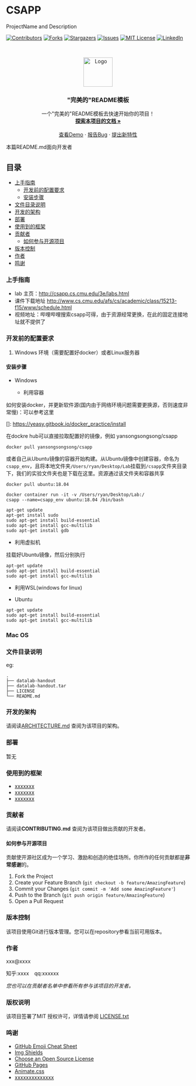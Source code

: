 
# CSAPP

ProjectName and Description

<!-- PROJECT SHIELDS -->

[![Contributors][contributors-shield]][contributors-url]
[![Forks][forks-shield]][forks-url]
[![Stargazers][stars-shield]][stars-url]
[![Issues][issues-shield]][issues-url]
[![MIT License][license-shield]][license-url]
[![LinkedIn][linkedin-shield]][linkedin-url]

<!-- PROJECT LOGO -->
<br />

<p align="center">
  <a href="https://github.com/fengxiaohu/CSAPP/CSAPP/">
    <img src="images/logo.png" alt="Logo" width="80" height="80">
  </a>

  <h3 align="center">"完美的"README模板</h3>
  <p align="center">
    一个"完美的"README模板去快速开始你的项目！
    <br />
    <a href="https://github.com/fengxiaohu/CSAPP/CSAPP"><strong>探索本项目的文档 »</strong></a>
    <br />
    <br />
    <a href="https://github.com/fengxiaohu/CSAPP/CSAPP">查看Demo</a>
    ·
    <a href="https://github.com/fengxiaohu/CSAPP/CSAPP/issues">报告Bug</a>
    ·
    <a href="https://github.com/fengxiaohu/CSAPP/CSAPP/issues">提出新特性</a>
  </p>

</p>


 本篇README.md面向开发者
 
## 目录

- [上手指南](#上手指南)
  - [开发前的配置要求](#开发前的配置要求)
  - [安装步骤](#安装步骤)
- [文件目录说明](#文件目录说明)
- [开发的架构](#开发的架构)
- [部署](#部署)
- [使用到的框架](#使用到的框架)
- [贡献者](#贡献者)
  - [如何参与开源项目](#如何参与开源项目)
- [版本控制](#版本控制)
- [作者](#作者)
- [鸣谢](#鸣谢)

### 上手指南

- lab 主页：http://csapp.cs.cmu.edu/3e/labs.html
- 课件下载地址 http://www.cs.cmu.edu/afs/cs/academic/class/15213-f15/www/schedule.html
- 视频地址：哔哩哔哩搜索csapp可得，由于资源经常更换，在此的固定连接地址就不提供了



### 开发前的配置要求

1. Windows 环境（需要配置好docker）或者Linux服务器

#### **安装步骤**
- Windows

  - 利用容器

如何安装docker，并更新软件源(国内由于网络环境问题需要更换源，否则速度非常慢)：可以参考这里 

[]: https://yeasy.gitbook.io/docker_practice/install

在dockre hub可以直接拉取配置好的镜像，例如 yansongsongsong/csapp

```
docker pull yansongsongsong/csapp
```

或者自己从Ubuntu镜像的容器开始构建。从Ubuntu镜像中创建容器，命名为`csapp_env`，且将本地文件夹`/Users/ryan/Desktop/Lab`挂载到`/csapp`文件夹目录下，我们的实验文件夹也是下载在这里。资源通过该文件夹和容器共享

```shell
docker pull ubuntu:18.04
```

```shell
docker container run -it -v /Users/ryan/Desktop/Lab:/
csapp --name=csapp_env ubuntu:18.04 /bin/bash
```

```shell
apt-get update
apt-get install sudo
sudo apt-get install build-essential
sudo apt-get install gcc-multilib
sudo apt-get install gdb
```

- 利用虚拟机

挂载好Ubuntu镜像，然后分别执行

```shell
apt-get update
sudo apt-get install build-essential
sudo apt-get install gcc-multilib
```



- 利用WSL(windows for linux)


- Ubuntu

```
apt-get update
sudo apt-get install build-essential
sudo apt-get install gcc-multilib
```



### Mac OS


### 


### 文件目录说明
eg:

```
.
├── datalab-handout
├── datalab-handout.tar
├── LICENSE
└── README.md

```





### 开发的架构 

请阅读[ARCHITECTURE.md](https://github.com/fengxiaohu/CSAPP/CSAPP/blob/master/ARCHITECTURE.md) 查阅为该项目的架构。

### 部署

暂无

### 使用到的框架

- [xxxxxxx](https://getbootstrap.com)
- [xxxxxxx](https://jquery.com)
- [xxxxxxx](https://laravel.com)

### 贡献者

请阅读**CONTRIBUTING.md** 查阅为该项目做出贡献的开发者。

#### 如何参与开源项目

贡献使开源社区成为一个学习、激励和创造的绝佳场所。你所作的任何贡献都是**非常感谢**的。


1. Fork the Project
2. Create your Feature Branch (`git checkout -b feature/AmazingFeature`)
3. Commit your Changes (`git commit -m 'Add some AmazingFeature'`)
4. Push to the Branch (`git push origin feature/AmazingFeature`)
5. Open a Pull Request



### 版本控制

该项目使用Git进行版本管理。您可以在repository参看当前可用版本。

### 作者

xxx@xxxx

知乎:xxxx  &ensp; qq:xxxxxx    

 *您也可以在贡献者名单中参看所有参与该项目的开发者。*

### 版权说明

该项目签署了MIT 授权许可，详情请参阅 [LICENSE.txt](https://github.com/fengxiaohu/CSAPP/CSAPP/blob/master/LICENSE.txt)

### 鸣谢


- [GitHub Emoji Cheat Sheet](https://www.webpagefx.com/tools/emoji-cheat-sheet)
- [Img Shields](https://shields.io)
- [Choose an Open Source License](https://choosealicense.com)
- [GitHub Pages](https://pages.github.com)
- [Animate.css](https://daneden.github.io/animate.css)
- [xxxxxxxxxxxxxx](https://connoratherton.com/loaders)

<!-- links -->
[your-project-path]:fengxiaohu/CSAPP/CSAPP
[contributors-shield]: https://img.shields.io/github/contributors/fengxiaohu/CSAPP/CSAPP.svg?style=flat-square
[contributors-url]: https://github.com/fengxiaohu/CSAPP/CSAPP/graphs/contributors
[forks-shield]: https://img.shields.io/github/forks/fengxiaohu/CSAPP/CSAPP.svg?style=flat-square
[forks-url]: https://github.com/fengxiaohu/CSAPP/CSAPP/network/members
[stars-shield]: https://img.shields.io/github/stars/fengxiaohu/CSAPP/CSAPP.svg?style=flat-square
[stars-url]: https://github.com/fengxiaohu/CSAPP/CSAPP/stargazers
[issues-shield]: https://img.shields.io/github/issues/fengxiaohu/CSAPP/CSAPP.svg?style=flat-square
[issues-url]: https://img.shields.io/github/issues/fengxiaohu/CSAPP/CSAPP.svg
[license-shield]: https://img.shields.io/github/license/fengxiaohu/CSAPP/CSAPP.svg?style=flat-square
[license-url]: https://github.com/fengxiaohu/CSAPP/CSAPP/blob/master/LICENSE.txt
[linkedin-shield]: https://img.shields.io/badge/-LinkedIn-black.svg?style=flat-square&logo=linkedin&colorB=555
[linkedin-url]: https://linkedin.com/in/shaojintian





